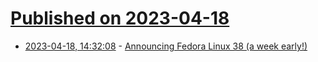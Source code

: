 # [Published on 2023-04-18](index.md)

* [2023-04-18, 14:32:08](https://lobste.rs/s/asg5yq/announcing_fedora_linux_38_week_early) - [Announcing Fedora Linux 38 (a week early!)](https://fedoramagazine.org/announcing-fedora-38/)
